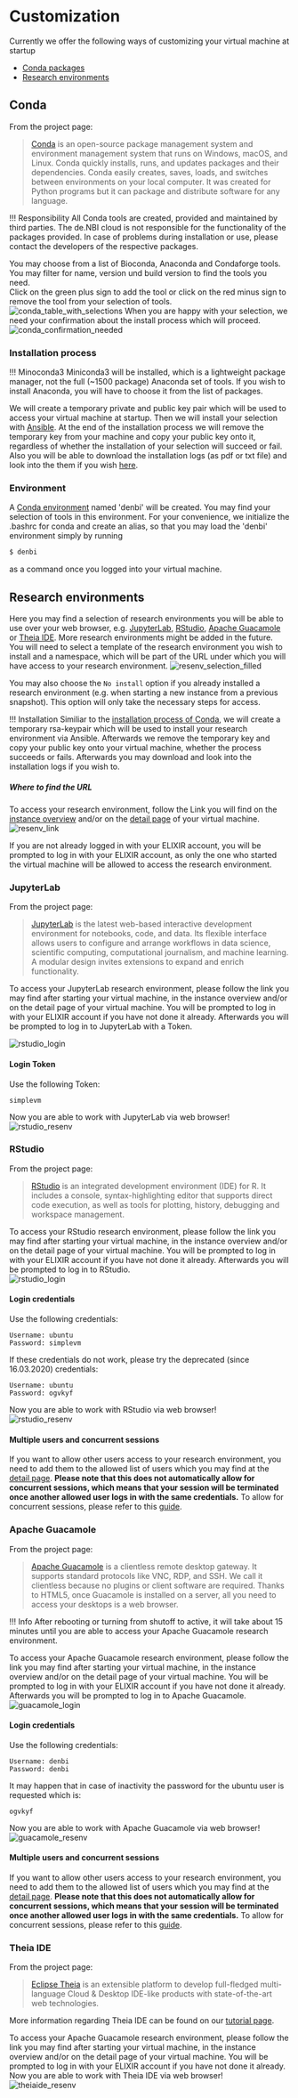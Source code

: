 # Customization
Currently we offer the following ways of customizing your virtual machine at startup  
  - [Conda packages](#conda)  
  - [Research environments](#research-environments)
  
## Conda

From the project page:
>[Conda](https://docs.conda.io/projects/conda/en/latest/index.html) is an open-source package management system and 
>environment management system that runs on Windows, macOS, and Linux. Conda quickly installs, runs, and updates 
>packages and their dependencies. Conda easily creates, saves, loads, and switches between environments on your local 
>computer. It was created for Python programs but it can package and distribute software for any language.  

!!! Responsibility
    All Conda tools are created, provided and maintained by third parties. The de.NBI cloud is not responsible for the 
    functionality of the packages provided. In case of problems during installation or use, please contact the developers 
    of the respective packages.

You may choose from a list of Bioconda, Anaconda and Condaforge tools. You may filter for name, version und build version 
to find the tools you need.  
Click on the green plus sign to add the tool or click on the red minus sign to remove the tool from your selection of tools.  
![conda_table_with_selections](./img/new_instance/new_instance_conda.png)
When you are happy with your selection, we need your confirmation about the install process which will proceed.  
![conda_confirmation_needed](./img/new_instance/new_instance_okay.png)

### Installation process

!!! Minoconda3
    Miniconda3 will be installed, which is a lightweight package manager, not the full (~1500 package) Anaconda set of tools. 
    If you wish to install Anaconda, you will have to choose it from the list of packages.

We will create a temporary private and public key pair which will be used to access your virtual machine at startup. 
Then we will install your selection with [Ansible](https://docs.ansible.com/ansible/latest/index.html). 
At the end of the installation process we will remove the temporary key from your machine and copy your public key onto it, 
regardless of whether the installation of your selection will succeed or fail.  
Also you will be able to download the installation logs (as pdf or txt file) and look into the them if you wish 
[here](./instance_detail.md#ansible-logs).

### Environment

A [Conda environment](https://docs.conda.io/projects/conda/en/latest/user-guide/concepts/environments.html) named 'denbi' 
will be created. You may find your selection of tools in this environment. For your convenience, we initialize the .bashrc 
for conda and create an alias, so that you may load the 'denbi' environment simply by running 
~~~BASH
$ denbi
~~~
as a command once you logged into your virtual machine.

## Research environments

Here you may find a selection of research environments you will be able to use over your web browser, e.g. 
[JupyterLab](#jupyterlab), [RStudio](#rstudio), [Apache Guacamole](#apache-guacamole) or [Theia IDE](#theia-ide). More research environments might 
be added in the future.  
You will need to select a template of the research environment you wish to install and a namespace, which will be part 
of the URL under which you will have access to your research environment. 
![resenv_selection_filled](./img/new_instance/new_instance_resenv_name.png)  

You may also choose the `No install` option if you already installed a research environment (e.g. when starting
a new instance from a previous snapshot). This option will only take the necessary steps for access.

!!! Installation
    Similiar to the [installation process of Conda](#conda), we will create a temporary rsa-keypair which will be used 
    to install your research environment via Ansible. Afterwards we remove the temporary key and copy your public key 
    onto your virtual machine, whether the process succeeds or fails. Afterwards you may download and look into the 
    installation logs if you wish to.

##### Where to find the URL
To access your research environment, follow the Link you will find on the [instance overview](./instance_overview.md) 
and/or on the [detail page](./instance_detail.md) of your virtual machine.  
![resenv_link](./img/instance_detail/detail_resenv.png)

If you are not already logged in with your ELIXIR account, you will be prompted to log in with your ELIXIR account, 
as only the one who started the virtual machine will be allowed to access the research environment.


### JupyterLab
From the project page:
>[JupyterLab](https://jupyter.org/) is the latest web-based interactive development environment for notebooks, code, and data. Its flexible interface allows users to configure and arrange workflows in data science, scientific computing, computational journalism, and machine learning. A modular design invites extensions to expand and enrich functionality.

To access your JupyterLab research environment, please follow the link you may find after starting your virtual machine, 
in the instance overview and/or on the detail page of your virtual machine. You will be prompted to log in with your 
ELIXIR account if you have not done it already. Afterwards you will be prompted to log in to JupyterLab with a Token.

![rstudio_login](./img/customization/jupyterlab_login.png)  

#### Login Token

Use the following Token:  
```
simplevm
```

Now you are able to work with JupyterLab via web browser!  
![rstudio_resenv](./img/customization/jupyterlab_resenv.png)  
### RStudio
From the project page:
>[RStudio](https://rstudio.com/products/rstudio/) is an integrated development environment (IDE) for R. It includes a 
>console, syntax-highlighting editor that supports direct code execution, as well as tools for plotting, history, 
>debugging and workspace management.  

To access your RStudio research environment, please follow the link you may find after starting your virtual machine, 
in the instance overview and/or on the detail page of your virtual machine. You will be prompted to log in with your 
ELIXIR account if you have not done it already. Afterwards you will be prompted to log in to RStudio.  
![rstudio_login](./img/customization/rstudio_login.png)  

#### Login credentials

Use the following credentials:  
```
Username: ubuntu  
Password: simplevm
```
If these credentials do not work, please try the deprecated (since 16.03.2020) credentials:
```
Username: ubuntu  
Password: ogvkyf
```
Now you are able to work with RStudio via web browser!  
![rstudio_resenv](./img/customization/rstudio_resenv.png)  

#### Multiple users and concurrent sessions

If you want to allow other users access to your research environment, you need to add them to the allowed list of users
which you may find at the [detail page](./instance_detail.md#user-management). **Please note that this does not automatically
allow for concurrent sessions, which means that your session will be terminated once another allowed user logs in with
the same credentials.** To allow for concurrent sessions, please refer to this [guide](./rstudio.md).  

### Apache Guacamole

From the project page:
> [Apache Guacamole](https://guacamole.apache.org/) is a clientless remote desktop gateway. It supports standard 
>protocols like VNC, RDP, and SSH. We call it clientless because no plugins or client software are required. Thanks to 
>HTML5, once Guacamole is installed on a server, all you need to access your desktops is a web browser.  

!!! Info
    After rebooting or turning from shutoff to active, it will take about 15 minutes until you are able to access your 
    Apache Guacamole research environment.

To access your Apache Guacamole research environment, please follow the link you may find after starting your virtual 
machine, in the instance overview and/or on the detail page of your virtual machine. You will be prompted to log in 
with your ELIXIR account if you have not done it already. Afterwards you will be prompted to log in to Apache Guacamole.  
![guacamole_login](./img/customization/guacamole_login.png)  

#### Login credentials

Use the following credentials:  
```
Username: denbi  
Password: denbi
```

It may happen that in case of inactivity the password for the ubuntu user is requested which is: 
```
ogvkyf
```
Now you are able to work with Apache Guacamole via web browser!  
![guacamole_resenv](./img/customization/guacamole_resenv.png)  

#### Multiple users and concurrent sessions

If you want to allow other users access to your research environment, you need to add them to the allowed list of users
which you may find at the [detail page](./instance_detail.md#user-management). **Please note that this does not automatically
allow for concurrent sessions, which means that your session will be terminated once another allowed user logs in with
the same credentials.** To allow for concurrent sessions, please refer to this [guide](./guacamole.md).  

### Theia IDE

From the project page:
> [Eclipse Theia](https://theia-ide.org/) is an extensible platform to develop full-fledged multi-language Cloud & 
>Desktop IDE-like products with state-of-the-art web technologies.  

More information regarding Theia IDE can be found on our [tutorial page](../../Tutorials/TheiaIde/#theia-ide).  

To access your Apache Guacamole research environment, please follow the link you may find after starting your virtual 
machine, in the instance overview and/or on the detail page of your virtual machine. You will be prompted to log in with 
your ELIXIR account if you have not done it already. Now you are able to work with Theia IDE via web browser!  
![theiaide_resenv](./img/customization/theiaide_resenv.png)
